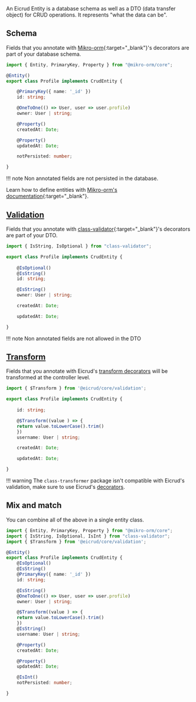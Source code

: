An Eicrud Entity is a database schema as well as a DTO (data transfer object) for CRUD operations. It represents "what the data can be".

## Schema

Fields that you annotate with [Mikro-orm](https://mikro-orm.io){:target="_blank"}'s decorators are part of your database schema.

```typescript title="services/profile/profile.entity.ts"
import { Entity, PrimaryKey, Property } from "@mikro-orm/core";

@Entity()
export class Profile implements CrudEntity {

    @PrimaryKey({ name: '_id' })
    id: string;

    @OneToOne(() => User, user => user.profile)
    owner: User | string;

    @Property()
    createdAt: Date;

    @Property()
    updatedAt: Date;

    notPersisted: number;

}
```

!!! note
    Non annotated fields are not persisted in the database.

Learn how to define entities with [Mikro-orm's documentation](https://mikro-orm.io/docs/defining-entities){:target="_blank"}.

## [Validation](../validation/definition.md)
Fields that you annotate with [class-validator](https://mikro-orm.io){:target="_blank"}'s decorators are part of your DTO.

```typescript title="services/profile/profile.entity.ts"
import { IsString, IsOptional } from "class-validator";

export class Profile implements CrudEntity {
    
    @IsOptional()
    @IsString()
    id: string;

    @IsString()
    owner: User | string;

    createdAt: Date;

    updatedAt: Date;

}
```

!!! note
    Non annotated fields are not allowed in the DTO


## [Transform](../validation/transform.md)
Fields that you annotate with Eicrud's [transform decorators](../validation/transform.md) will be transformed at the controller level.

```typescript title="services/profile/profile.entity.ts"
import { $Transform } from '@eicrud/core/validation';

export class Profile implements CrudEntity {
    
    id: string;

    @$Transform((value ) => {
    return value.toLowerCase().trim()
    })
    username: User | string;

    createdAt: Date;

    updatedAt: Date;

}
```

!!! warning
    The `class-transformer` package isn't compatible with Eicrud's validation, make sure to use Eicrud's [decorators](../validation/transform.md).

## Mix and match

You can combine all of the above in a single entity class.

```typescript title="services/profile/profile.entity.ts"
import { Entity, PrimaryKey, Property } from "@mikro-orm/core";
import { IsString, IsOptional, IsInt } from "class-validator";
import { $Transform } from '@eicrud/core/validation';

@Entity()
export class Profile implements CrudEntity {
    @IsOptional()
    @IsString()
    @PrimaryKey({ name: '_id' })
    id: string;

    @IsString()
    @OneToOne(() => User, user => user.profile)
    owner: User | string;

    @$Transform((value ) => {
    return value.toLowerCase().trim()
    })
    @IsString()
    username: User | string;

    @Property()
    createdAt: Date;

    @Property()
    updatedAt: Date;

    @IsInt()
    notPersisted: number;

}
```